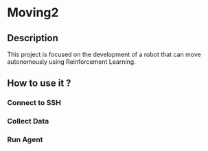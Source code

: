 # Moving2

## Description
This project is focused on the development of a robot that can move autonomously using Reinforcement Learning.

## How to use it ?

### Connect to SSH

### Collect Data

### Run Agent




